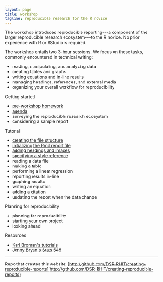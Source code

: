```yaml
---
layout: page
title: workshop
tagline: reproducible research for the R novice
---
```


The workshop introduces reproducible reporting---a component of the  larger reproducible research ecosystem---to the R novice. No prior experience with R or RStudio is required. 

The workshop entails two 3-hour sessions. We focus on these tasks, commonly encountered in technical writing:

- reading, manipulating, and analyzing data 
- creating tables and graphs 
- writing equations and in-line results 
- managing headings, references, and external media 
- organizing your overall workflow for reproducibility 

Getting started

- [pre-workshop homework](pages/pre-workshop-hw.html) 
- [agenda](print-pages/agenda.pdf) 
- surveying the reproducible research ecosystem 
- considering a sample report 

Tutorial 

- [creating the file structure](pages/getting-started.html) 
- [initializing the Rmd report file](pages/initialize-Rmd.html) 
- [adding headings and images](pages/headings-and-images.html) 
- [specifying a style reference](pages/style-reference.html)
- reading a data file  
- making a table 
- performing a linear regression  
- reporting results in-line 
- graphing results  
- writing an equation 
- adding a citation 
- updating the report when the data change 

Planning for reproducibility 

- planning for reproducibility 
- starting your own project 
- looking ahead 

Resources 

- [Karl Broman's tutorials](http://kbroman.org/pages/tutorials.html) 
- [Jenny Bryan's Stats 545](http://stat545.com/) 


---

Repo that creates this website: [http://github.com/DSR-RHIT/creating-reproducible-reports](http://github.com/DSR-RHIT/creating-reproducible-reports) 
